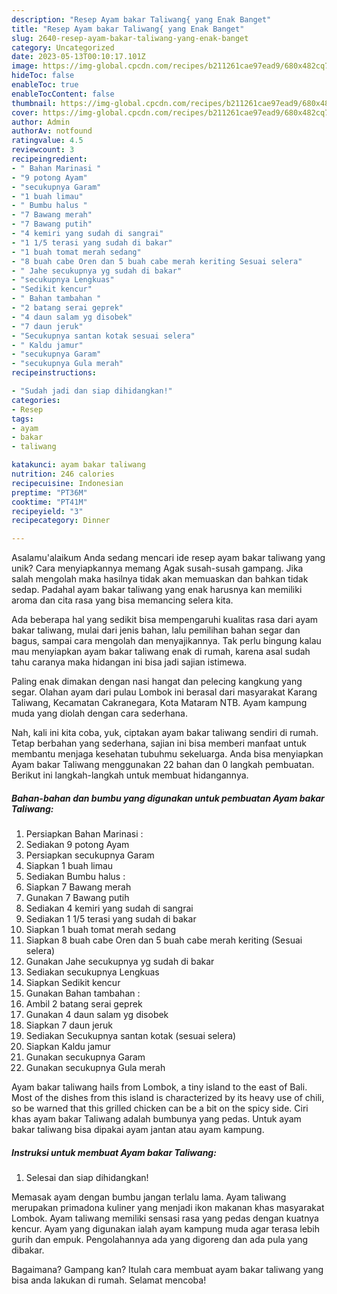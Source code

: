 ```yaml
---
description: "Resep Ayam bakar Taliwang{ yang Enak Banget"
title: "Resep Ayam bakar Taliwang{ yang Enak Banget"
slug: 2640-resep-ayam-bakar-taliwang-yang-enak-banget
category: Uncategorized
date: 2023-05-13T00:10:17.101Z
image: https://img-global.cpcdn.com/recipes/b211261cae97ead9/680x482cq70/ayam-bakar-taliwang-foto-resep-utama.jpg
hideToc: false
enableToc: true
enableTocContent: false
thumbnail: https://img-global.cpcdn.com/recipes/b211261cae97ead9/680x482cq70/ayam-bakar-taliwang-foto-resep-utama.jpg
cover: https://img-global.cpcdn.com/recipes/b211261cae97ead9/680x482cq70/ayam-bakar-taliwang-foto-resep-utama.jpg
author: Admin
authorAv: notfound
ratingvalue: 4.5
reviewcount: 3
recipeingredient:
- " Bahan Marinasi "
- "9 potong Ayam"
- "secukupnya Garam"
- "1 buah limau"
- " Bumbu halus "
- "7 Bawang merah"
- "7 Bawang putih"
- "4 kemiri yang sudah di sangrai"
- "1 1/5 terasi yang sudah di bakar"
- "1 buah tomat merah sedang"
- "8 buah cabe Oren dan 5 buah cabe merah keriting Sesuai selera"
- " Jahe secukupnya yg sudah di bakar"
- "secukupnya Lengkuas"
- "Sedikit kencur"
- " Bahan tambahan "
- "2 batang serai geprek"
- "4 daun salam yg disobek"
- "7 daun jeruk"
- "Secukupnya santan kotak sesuai selera"
- " Kaldu jamur"
- "secukupnya Garam"
- "secukupnya Gula merah"
recipeinstructions:

- "Sudah jadi dan siap dihidangkan!"
categories:
- Resep
tags:
- ayam
- bakar
- taliwang

katakunci: ayam bakar taliwang 
nutrition: 246 calories
recipecuisine: Indonesian
preptime: "PT36M"
cooktime: "PT41M"
recipeyield: "3"
recipecategory: Dinner

---
```



Asalamu'alaikum Anda sedang mencari ide resep ayam bakar taliwang yang unik? Cara menyiapkannya memang Agak susah-susah gampang. Jika salah mengolah maka hasilnya tidak akan memuaskan dan bahkan tidak sedap. Padahal ayam bakar taliwang yang enak harusnya kan memiliki aroma dan cita rasa yang bisa memancing selera kita.


Ada beberapa hal yang sedikit bisa mempengaruhi kualitas rasa dari ayam bakar taliwang, mulai dari jenis bahan, lalu pemilihan bahan segar dan bagus, sampai cara mengolah dan menyajikannya. Tak perlu bingung kalau mau menyiapkan ayam bakar taliwang enak di rumah, karena asal sudah tahu caranya maka hidangan ini bisa jadi sajian istimewa.

Paling enak dimakan dengan nasi hangat dan pelecing kangkung yang segar. Olahan ayam dari pulau Lombok ini berasal dari masyarakat Karang Taliwang, Kecamatan Cakranegara, Kota Mataram NTB. Ayam kampung muda yang diolah dengan cara sederhana.


Nah, kali ini kita coba, yuk, ciptakan ayam bakar taliwang sendiri di rumah. Tetap berbahan yang sederhana, sajian ini bisa memberi manfaat untuk membantu menjaga kesehatan tubuhmu sekeluarga. Anda bisa menyiapkan Ayam bakar Taliwang menggunakan 22 bahan dan 0 langkah pembuatan. Berikut ini langkah-langkah untuk membuat hidangannya.

<!--inarticleads1-->

##### Bahan-bahan dan bumbu yang digunakan untuk pembuatan Ayam bakar Taliwang:

1. Persiapkan  Bahan Marinasi :
1. Sediakan 9 potong Ayam
1. Persiapkan secukupnya Garam
1. Siapkan 1 buah limau
1. Sediakan  Bumbu halus :
1. Siapkan 7 Bawang merah
1. Gunakan 7 Bawang putih
1. Sediakan 4 kemiri yang sudah di sangrai
1. Sediakan 1 1/5 terasi yang sudah di bakar
1. Siapkan 1 buah tomat merah sedang
1. Siapkan 8 buah cabe Oren dan 5 buah cabe merah keriting (Sesuai selera)
1. Gunakan  Jahe secukupnya yg sudah di bakar
1. Sediakan secukupnya Lengkuas
1. Siapkan Sedikit kencur
1. Gunakan  Bahan tambahan :
1. Ambil 2 batang serai geprek
1. Gunakan 4 daun salam yg disobek
1. Siapkan 7 daun jeruk
1. Sediakan Secukupnya santan kotak (sesuai selera)
1. Siapkan  Kaldu jamur
1. Gunakan secukupnya Garam
1. Gunakan secukupnya Gula merah


Ayam bakar taliwang hails from Lombok, a tiny island to the east of Bali. Most of the dishes from this island is characterized by its heavy use of chili, so be warned that this grilled chicken can be a bit on the spicy side. Ciri khas ayam bakar Taliwang adalah bumbunya yang pedas. Untuk ayam bakar taliwang bisa dipakai ayam jantan atau ayam kampung. 

<!--inarticleads2-->

##### Instruksi untuk membuat Ayam bakar Taliwang:


1. Selesai dan siap dihidangkan!

Memasak ayam dengan bumbu jangan terlalu lama. Ayam taliwang merupakan primadona kuliner yang menjadi ikon makanan khas masyarakat Lombok. Ayam taliwang memiliki sensasi rasa yang pedas dengan kuatnya kencur. Ayam yang digunakan ialah ayam kampung muda agar terasa lebih gurih dan empuk. Pengolahannya ada yang digoreng dan ada pula yang dibakar. 

Bagaimana? Gampang kan? Itulah cara membuat ayam bakar taliwang yang bisa anda lakukan di rumah. Selamat mencoba!
